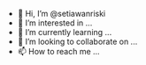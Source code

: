 - 👋 Hi, I’m @setiawanriski
- 👀 I’m interested in ...
- 🌱 I’m currently learning ...
- 💞️ I’m looking to collaborate on ...
- 📫 How to reach me ...

<!---
setiawanriski/setiawanriski is a ✨ special ✨ repository because its `README.md` (this file) appears on your GitHub profile.
You can click the Preview link to take a look at your changes.
--->
